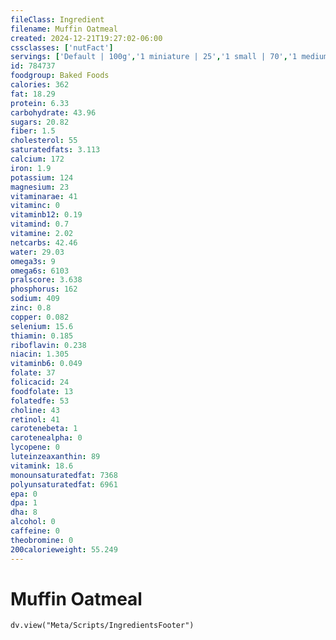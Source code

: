 ```yaml
---
fileClass: Ingredient
filename: Muffin Oatmeal
created: 2024-12-21T19:27:02-06:00
cssclasses: ['nutFact']
servings: ['Default | 100g','1 miniature | 25','1 small | 70','1 medium | 130']
id: 784737
foodgroup: Baked Foods
calories: 362
fat: 18.29
protein: 6.33
carbohydrate: 43.96
sugars: 20.82
fiber: 1.5
cholesterol: 55
saturatedfats: 3.113
calcium: 172
iron: 1.9
potassium: 124
magnesium: 23
vitaminarae: 41
vitaminc: 0
vitaminb12: 0.19
vitamind: 0.7
vitamine: 2.02
netcarbs: 42.46
water: 29.03
omega3s: 9
omega6s: 6103
pralscore: 3.638
phosphorus: 162
sodium: 409
zinc: 0.8
copper: 0.082
selenium: 15.6
thiamin: 0.185
riboflavin: 0.238
niacin: 1.305
vitaminb6: 0.049
folate: 37
folicacid: 24
foodfolate: 13
folatedfe: 53
choline: 43
retinol: 41
carotenebeta: 1
carotenealpha: 0
lycopene: 0
luteinzeaxanthin: 89
vitamink: 18.6
monounsaturatedfat: 7368
polyunsaturatedfat: 6961
epa: 0
dpa: 1
dha: 8
alcohol: 0
caffeine: 0
theobromine: 0
200calorieweight: 55.249
---
```


# Muffin Oatmeal

```dataviewjs
dv.view("Meta/Scripts/IngredientsFooter")
```